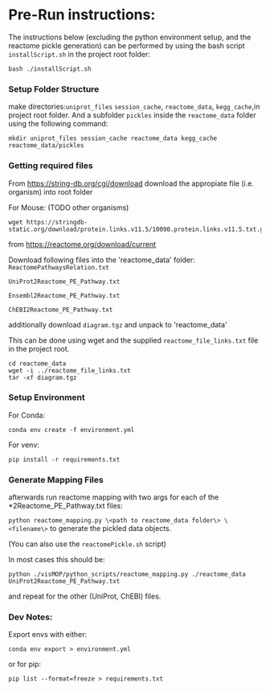 # Pre-Run instructions:

The instructions below (excluding the python environment setup, and the reactome pickle generation) can be performed by using the bash script `installScript.sh` in the project root folder:
```
bash ./installScript.sh
```
### Setup Folder Structure
make directories:`uniprot_files` `session_cache`, `reactome_data`, `kegg_cache`,in project root folder. And a subfolder `pickles` inside the `reactome_data` folder using the following command:
```
mkdir uniprot_files session_cache reactome_data kegg_cache reactome_data/pickles
```

### Getting required files

From https://string-db.org/cgi/download download the appropiate file (i.e. organism) into root folder

For Mouse: (TODO other organisms)
```
wget https://stringdb-static.org/download/protein.links.v11.5/10090.protein.links.v11.5.txt.gz
```
from https://reactome.org/download/current

Download following files into the 'reactome_data' folder:
`ReactomePathwaysRelation.txt`

`UniProt2Reactome_PE_Pathway.txt`

`Ensembl2Reactome_PE_Pathway.txt`

`ChEBI2Reactome_PE_Pathway.txt`

additionally download `diagram.tgz` and unpack to 'reactome_data'


This can be done using wget and the supplied `reactome_file_links.txt` file in the project root.

```
cd reactome_data
wget -i ../reactome_file_links.txt
tar -xf diagram.tgz
```

### Setup Environment 

For Conda:
```
conda env create -f environment.yml
```

For venv:
```
pip install -r requirements.txt
```

### Generate Mapping Files

afterwards run reactome mapping with two args for each of the *2Reactome_PE_Pathway.txt files:

`python reactome_mapping.py \<path to reactome_data folder\> \<filename\>` to generate the pickled data objects.

(You can also use the `reactomePickle.sh` script)

In most cases this should be:
```
python ./visMOP/python_scripts/reactome_mapping.py ./reactome_data UniProt2Reactome_PE_Pathway.txt 
```
and repeat for the other (UniProt, ChEBI) files.

### Dev Notes:
Export envs with either:
```
conda env export > environment.yml
```

or for pip:

```
pip list --format=freeze > requirements.txt
```